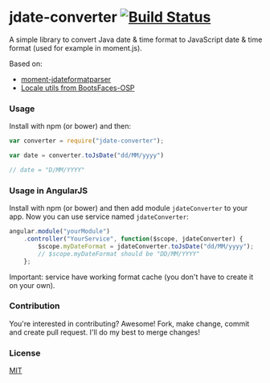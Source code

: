 # jdate-converter [![Build Status](https://travis-ci.org/elwin013/jdate-converter.svg?branch=master)](https://travis-ci.org/elwin013/jdate-converter)

A simple library to convert Java date & time format to JavaScript date & time format (used for example in moment.js).

Based on: 
 * [moment-jdateformatparser](https://github.com/MadMG/moment-jdateformatparser)
 * [Locale utils from BootsFaces-OSP](https://github.com/TheCoder4eu/BootsFaces-OSP/blob/master/src/main/java/net/bootsfaces/utils/LocaleUtils.java)

### Usage
Install with npm (or bower) and then:

```javascript
var converter = require("jdate-converter");

var date = converter.toJsDate("dd/MM/yyyy")

// date = "D/MM/YYYY"

```

### Usage in AngularJS
Install with npm (or bower) and then add module `jdateConverter` to your app. Now you can use service named `jdateConverter`:

```javascript
angular.module("yourModule")
    .controller("YourService", function($scope, jdateConverter) {
        $scope.myDateFormat = jdateConverter.toJsDate("dd/MM/yyyy");
        // $scope.myDateFormat should be "DD/MM/YYYY"
    };
```

Important: service have working format cache (you don't have to create it on your own).

### Contribution
You're interested in contributing? Awesome! Fork, make change, commit and create
pull request. I'll do my best to merge changes!

### License
[MIT](/LICENSE)